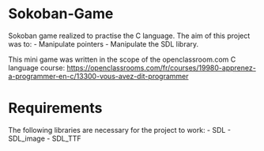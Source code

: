 # Sokoban-Game

Sokoban game  realized to practise the C language.
The aim of this project was to:
     - Manipulate pointers
     - Manipulate the SDL library.


This mini game was written in the scope of the openclassroom.com C language course:
https://openclassrooms.com/fr/courses/19980-apprenez-a-programmer-en-c/13300-vous-avez-dit-programmer


Requirements
============
The following libraries are necessary for the project to work:
      - SDL
      - SDL_image
      - SDL_TTF
